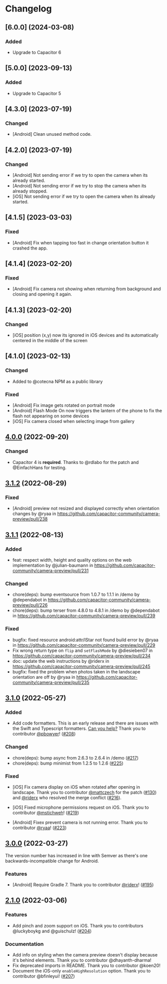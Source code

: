 # Changelog

## [6.0.0] (2024-03-08)

### Added
* Upgrade to Capacitor 6

## [5.0.0] (2023-09-13)

### Added
* Upgrade to Capacitor 5

## [4.3.0] (2023-07-19)

### Changed 
* [Android] Clean unused method code.

## [4.2.0] (2023-07-19)

### Changed 
* [Android] Not sending error if we try to open the camera when its already started.
* [Android] Not sending error if we try to stop the camera when its already stopped.
* [iOS] Not sending error if we try to open the camera when its already started.

## [4.1.5] (2023-03-03)

### Fixed 
* [Android] Fix when tapping too fast in change orientation button it crashed the app.

## [4.1.4] (2023-02-20)

### Fixed 
* [Android] Fix camera not showing when returning from background and closing and opening it again.

## [4.1.3] (2023-02-20)
### Changed 
* [iOS] position (x,y) now its ignored in iOS devices and its automatically centered in the middle of the screen

## [4.1.0] (2023-02-13)
### Changed 
* Added to @cotecna NPM as a public library
### Fixed 
* [Android] Fix image gets rotated on portrait mode
* [Android] Flash Mode On now triggers the lantern of the phone to fix the flash not appearing on some devices
* [iOS] Fix camera closed when selecting image from gallery

## [4.0.0](https://github.com/capacitor-community/camera-preview/compare/v3.1.2...v4.0.0) (2022-09-20)

### Changed
* Capacitor 4 is **required**. Thanks to @rdlabo for the patch and @EinfachHans for testing.

## [3.1.2](https://github.com/capacitor-community/camera-preview/compare/v3.1.1...v3.1.2) (2022-08-29)

### Fixed 
* [Android] preview not resized and displayed correctly when orientation changes by @ryaa in https://github.com/capacitor-community/camera-preview/pull/238

## [3.1.1](https://github.com/capacitor-community/camera-preview/compare/v3.1.0...v3.1.1) (2022-08-13)

### Added
* feat: respect width, height and quality options on the web implementation by @julian-baumann in https://github.com/capacitor-community/camera-preview/pull/231

### Changed
* chore(deps): bump eventsource from 1.0.7 to 1.1.1 in /demo by @dependabot in https://github.com/capacitor-community/camera-preview/pull/226
* chore(deps): bump terser from 4.8.0 to 4.8.1 in /demo by @dependabot in https://github.com/capacitor-community/camera-preview/pull/239

### Fixed
* bugfix: fixed resource android:attr/lStar not found build error by @ryaa in https://github.com/capacitor-community/camera-preview/pull/229
* Fix wrong return type on `flip` and `setFlashMode` by @diesieben07 in https://github.com/capacitor-community/camera-preview/pull/234
* doc: update the web instructions by @riderx in https://github.com/capacitor-community/camera-preview/pull/245
* bugfix: fixed the problem when photos taken in the landscape orientation are off by @ryaa in https://github.com/capacitor-community/camera-preview/pull/235

## [3.1.0](https://github.com/capacitor-community/camera-preview/compare/v3.0.0...v3.1.0) (2022-05-27)

### Added

*  Add code formatters. This is an early release and there are issues with the Swift and Typescript formatters. [Can you help?](https://github.com/capacitor-community/camera-preview/issues/209) Thank you to contributor [@pbowyer](https://github.com/pbowyer)! ([#208](https://github.com/capacitor-community/camera-preview/pull/208))

### Changed

* chore(deps): bump async from 2.6.3 to 2.6.4 in /demo ([#217](https://github.com/capacitor-community/camera-preview/pull/217))
* chore(deps): bump minimist from 1.2.5 to 1.2.6 ([#225](https://github.com/capacitor-community/camera-preview/pull/225)) 

### Fixed

* [iOS]  Fix camera display on iOS when rotated after opening in landscape. Thank you to contributor [@mattczech](https://github.com/mattczech) for the patch ([#130](https://github.com/capacitor-community/camera-preview/pull/130)) and [@riderx](https://github.com/riderx) who resolved the merge conflict ([#216](https://github.com/capacitor-community/camera-preview/pull/216)).

* [iOS] Fixed microphone permissions request on iOS. Thank you to contributor [@mstichweh](https://github.com/mstichweh)! ([#219](https://github.com/capacitor-community/camera-preview/pull/219))

* [Android] Fixex prevent camera is not running error. Thank you to contributor [@ryaa](https://github.com/ryaa)! ([#223](https://github.com/capacitor-community/camera-preview/pull/223))

## [3.0.0](https://github.com/capacitor-community/camera-preview/compare/v2.1.0...v3.0.0) (2022-03-27)
The version number has increased in line with Semver as there's one backwards-incompatible change for Android.

### Features

* [Android] Require Gradle 7. Thank you to contributor [@riderx](https://github.com/riderx)! ([#195](https://github.com/capacitor-community/camera-preview/pull/195))

## [2.1.0](https://github.com/capacitor-community/camera-preview/compare/v2.0.0...v2.1.0) (2022-03-06)

### Features

* Add pinch and zoom support on iOS. Thank you to contributors @luckyboykg and @guischulz! ([#204](https://github.com/capacitor-community/camera-preview/pull/204))

### Documentation
* Add info on styling when the camera preview doesn't display because it's behind elements. Thank you to contributor @dhayanth-dharma! 
* Fix deprecated imports in README. Thank you to contributor @koen20!
* Document the iOS-only `enableHighResolution` option. Thank you to contributor @bfinleyui! ([#207](https://github.com/capacitor-community/camera-preview/pull/207))